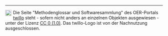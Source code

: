 <br>

---
<footer style="font-size:14px;">
  <img src="images/creative-commons_cc-zero.svg " height="20px" style="float:left;margin:0 5px 0 0" alt="Creative Commons CC BY" title="Creative Commons CC BY"/>Die Seite "Methodenglossar und Softwaresammlung" des OER-Portals <a aria-describedby="twillo Hompage" href="https://twillo.de">twillo</a> steht - sofern nicht anders an einzelnen Objekten ausgewiesen - unter der Lizenz <a aria-describedby="Link zur Quelle (CreativeCommons Seite)" href="https://creativecommons.org/publicdomain/zero/1.0/legalcode" target="_blank">CC 0 (1.0)</a>. Das twillo-Logo ist von der Nachnutzung ausgeschlossen.
</footer>
